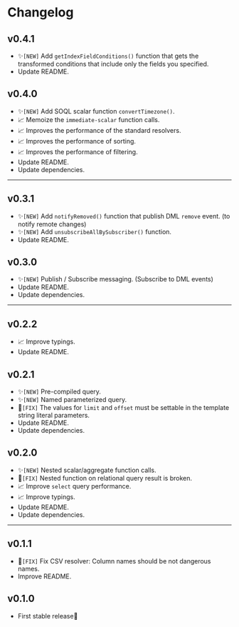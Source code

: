 # Changelog

## v0.4.1

* ✨`[NEW]` Add `getIndexFieldConditions()` function that gets the transformed conditions that include only the fields you specified.
* Update README.


## v0.4.0

* ✨`[NEW]` Add SOQL scalar function `convertTimezone()`.
* 📈 Memoize the `immediate-scalar` function calls.
* 📈 Improves the performance of the standard resolvers.
* 📈 Improves the performance of sorting.
* 📈 Improves the performance of filtering.
* Update README.
* Update dependencies.


---

## v0.3.1

* ✨`[NEW]` Add `notifyRemoved()` function that publish DML `remove` event. (to notify remote changes)
* ✨`[NEW]` Add `unsubscribeAllBySubscriber()` function.
* Update README.


## v0.3.0

* ✨`[NEW]` Publish / Subscribe messaging. (Subscribe to DML events)
* Update README.
* Update dependencies.


---

## v0.2.2

* 📈 Improve typings.
* Update README.


## v0.2.1

* ✨`[NEW]` Pre-compiled query.
* ✨`[NEW]` Named parameterized query.
* 🐞`[FIX]` The values ​​for `limit` and `offset` must be settable in the template string literal parameters.
* Update README.
* Update dependencies.


## v0.2.0

* ✨`[NEW]` Nested scalar/aggregate function calls.
* 🐞`[FIX]` Nested function on relational query result is broken.
* 📈 Improve `select` query performance.
* 📈 Improve typings.
* Update README.
* Update dependencies.


---

## v0.1.1

* 🐞`[FIX]` Fix CSV resolver: Column names should be not dangerous names.
* Improve README.


## v0.1.0

* First stable release🎉

